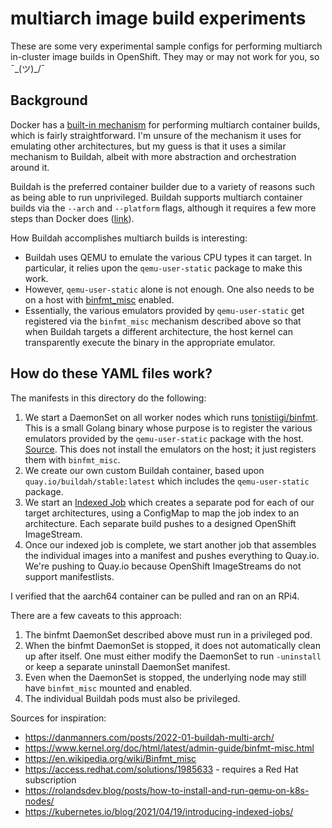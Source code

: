 # multiarch image build experiments

These are some very experimental sample configs for performing multiarch in-cluster image builds in OpenShift.
They may or may not work for you, so ¯\_(ツ)_/¯

## Background

Docker has a [built-in
mechanism](https://www.docker.com/blog/multi-arch-build-and-images-the-simple-way/)
for performing multiarch container builds, which is fairly straightforward. I'm
unsure of the mechanism it uses for emulating other architectures, but my guess
is that it uses a similar mechanism to Buildah, albeit with more abstraction
and orchestration around it.

Buildah is the preferred container builder due to a variety of reasons such as
being able to run unprivileged. Buildah supports multiarch container builds via
the `--arch` and `--platform` flags, although it requires a few more steps than
Docker does ([link](https://danmanners.com/posts/2022-01-buildah-multi-arch/)).

How Buildah accomplishes multiarch builds is interesting:
- Buildah uses QEMU to emulate the various CPU types it can target. In particular, it relies upon the `qemu-user-static` package to make this work.
- However, `qemu-user-static` alone is not enough. One also needs to be on a host with [binfmt_misc](https://en.wikipedia.org/wiki/Binfmt_misc) enabled.
- Essentially, the various emulators provided by `qemu-user-static` get registered via the `binfmt_misc` mechanism described above so that when Buildah targets a different architecture, the host kernel can transparently execute the binary in the appropriate emulator.

## How do these YAML files work?

The manifests in this directory do the following:
1. We start a DaemonSet on all worker nodes which runs [tonistiigi/binfmt](https://github.com/tonistiigi/binfmt). This is a small Golang binary whose purpose is to register the various emulators provided by the `qemu-user-static` package with the host. [Source](https://rolandsdev.blog/posts/how-to-install-and-run-qemu-on-k8s-nodes/). This does not install the emulators on the host; it just registers them with `binfmt_misc`.
1. We create our own custom Buildah container, based upon `quay.io/buildah/stable:latest` which includes the `qemu-user-static` package.
1. We start an [Indexed Job](https://kubernetes.io/blog/2021/04/19/introducing-indexed-jobs/) which creates a separate pod for each of our target architectures, using a ConfigMap to map the job index to an architecture. Each separate build pushes to a designed OpenShift ImageStream.
1. Once our indexed job is complete, we start another job that assembles the individual images into a manifest and pushes everything to Quay.io. We're pushing to Quay.io because OpenShift ImageStreams do not support manifestlists.

I verified that the aarch64 container can be pulled and ran on an RPi4.

There are a few caveats to this approach:
1. The binfmt DaemonSet described above must run in a privileged pod.
1. When the binfmt DaemonSet is stopped, it does not automatically clean up after itself. One must either modify the DaemonSet to run `-uninstall` or keep a separate uninstall DaemonSet manifest.
1. Even when the DaemonSet is stopped, the underlying node may still have `binfmt_misc` mounted and enabled.
1. The individual Buildah pods must also be privileged.

Sources for inspiration:
- https://danmanners.com/posts/2022-01-buildah-multi-arch/
- https://www.kernel.org/doc/html/latest/admin-guide/binfmt-misc.html
- https://en.wikipedia.org/wiki/Binfmt_misc
- https://access.redhat.com/solutions/1985633 - requires a Red Hat subscription
- https://rolandsdev.blog/posts/how-to-install-and-run-qemu-on-k8s-nodes/
- https://kubernetes.io/blog/2021/04/19/introducing-indexed-jobs/

